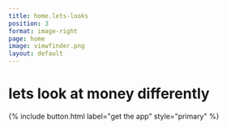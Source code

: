 ```yaml
---
title: home.lets-looks
position: 3
format: image-right
page: home
image: viewfinder.png
layout: default
---
```


# lets look at money differently
{% include button.html label="get the app" style="primary" %}

